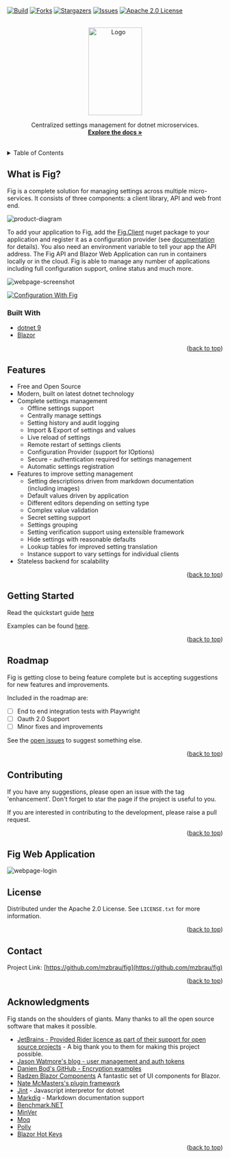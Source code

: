 <div id="top"></div>




<!-- PROJECT SHIELDS -->
<!--
*** I'm using markdown "reference style" links for readability.
*** Reference links are enclosed in brackets [ ] instead of parentheses ( ).
*** See the bottom of this document for the declaration of the reference variables
*** for contributors-url, forks-url, etc. This is an optional, concise syntax you may use.
*** https://www.markdownguide.org/basic-syntax/#reference-style-links

[![Contributors][contributors-shield]][contributors-url]
[![Forks][forks-shield]][forks-url]
[![Stargazers][stars-shield]][stars-url]
[![Issues][issues-shield]][issues-url]
[![MIT License][license-shield]][license-url]
[![LinkedIn][linkedin-shield]][linkedin-url]
-->

[![Build][build-shield]][build-url]
[![Forks][forks-shield]][forks-url]
[![Stargazers][stars-shield]][stars-url]
[![Issues][issues-shield]][issues-url]
[![Apache 2.0 License][license-shield]][license-url]

<!-- PROJECT LOGO -->
<br />
<div align="center">
  <a href="https://github.com/mzbrau/fig">
    <img src="resources/image/fig_logo_name_below_orange_500x820.png" alt="Logo" width="125" height="205">
  </a>


  <p align="center">
    Centralized settings management for dotnet microservices.
    <br />
    <a href="http://www.figsettings.com/"><strong>Explore the docs »</strong></a>
    <br />
    <br />
  </p>

</div>



<!-- TABLE OF CONTENTS -->
<details>
  <summary>Table of Contents</summary>
  <ol>
    <li><a href="#what-is-fig">What is Fig?</a></li>
     <li><a href="#built-with">Built With</a></li>
    <li><a href="#features">Features</a></li>
    <li><a href="#getting-started">Getting Started</a></li>
    <li><a href="#roadmap">Roadmap</a></li>
    <li><a href="#contributing">Contributing</a></li>
    <li><a href="#license">License</a></li>
    <li><a href="#contact">Contact</a></li>
    <li><a href="#acknowledgments">Acknowledgments</a></li>
  </ol>
</details>

<!-- ABOUT THE PROJECT -->

## What is Fig?

Fig is a complete solution for managing settings across multiple micro-services. It consists of three components: a client library, API and web front end. 

![product-diagram](https://github.com/mzbrau/fig/blob/main/resources/image/fig_architecture.excalidraw.png)

To add your application to Fig, add the [Fig.Client](https://www.nuget.org/packages/Fig.Client) nuget package to your application and register it as a configuration provider (see [documentation](https://www.figsettings.com/docs/intro) for details). You also need an environment variable to tell your app the API address. The Fig API and Blazor Web Application can run in containers locally or in the cloud. Fig is able to manage any number of applications including full configuration support, online status and much more.


![webpage-screenshot](https://github.com/mzbrau/fig/blob/main/resources/image/fig_website_settings_screenshot.png)

[![Configuration With Fig](https://img.youtube.com/vi/-2Bth4m0RcM/0.jpg)](https://youtu.be/-2Bth4m0RcM?si=j_aNAFQQeM_Y6aTA)

<!--Each of these features are outlined in more detail in the Features section below. -->

### Built With

* [dotnet 9](https://dotnet.microsoft.com/en-us/)
* [Blazor](https://dotnet.microsoft.com/en-us/apps/aspnet/web-apps/blazor)

<p align="right">(<a href="#top">back to top</a>)</p>

## Features

- Free and Open Source
- Modern, built on latest dotnet technology
- Complete settings management
  - Offline settings support
  - Centrally manage settings
  - Setting history and audit logging
  - Import & Export of settings and values
  - Live reload of settings
  - Remote restart of settings clients
  - Configuration Provider (support for IOptions<T>)
  - Secure - authentication required for settings management
  - Automatic settings registration
- Features to improve setting management
  - Setting descriptions driven from markdown documentation (including images)
  - Default values driven by application
  - Different editors depending on setting type
  - Complex value validation
  - Secret setting support
  - Settings grouping
  - Setting verification support using extensible framework
  - Hide settings with reasonable defaults
  - Lookup tables for improved setting translation
  - Instance support to vary settings for individual clients
- Stateless backend for scalability

<p align="right">(<a href="#top">back to top</a>)</p>

## Getting Started

Read the quickstart guide [here](http://www.figsettings.com/docs/intro)

Examples can be found [here](https://github.com/mzbrau/fig/tree/main/examples).

<p align="right">(<a href="#top">back to top</a>)</p>

<!-- ROADMAP -->

## Roadmap

Fig is getting close to being feature complete but is accepting suggestions for new features and improvements.

Included in the roadmap are:

- [ ] End to end integration tests with Playwright 
- [ ] Oauth 2.0 Support
- [ ] Minor fixes and improvements

See the [open issues](https://github.com/mzbrau/fig/issues) to suggest something else.

<p align="right">(<a href="#top">back to top</a>)</p>


<!-- CONTRIBUTING -->
## Contributing

If you have any suggestions, please open an issue with the tag 'enhancement'. Don't forget to star the page if the project is useful to you.

If you are interested in contributing to the development, please raise a pull request.

<!--Contributions are what make the open source community such an amazing place to learn, inspire, and create. Any contributions you make are **greatly appreciated**.

If you have a suggestion that would make this better, please fork the repo and create a pull request. You can also simply open an issue with the tag "enhancement".
Don't forget to give the project a star! Thanks again!

1. Fork the Project
2. Create your Feature Branch (`git checkout -b feature/AmazingFeature`)
3. Commit your Changes (`git commit -m 'Add some AmazingFeature'`)
4. Push to the Branch (`git push origin feature/AmazingFeature`)
5. Open a Pull Request
-->

<p align="right">(<a href="#top">back to top</a>)</p>

<!-- GIFS -->
## Fig Web Application

![webpage-login](https://github.com/mzbrau/fig/blob/main/resources/gif/web-ui.gif)

<!-- LICENSE -->
## License

Distributed under the Apache 2.0 License. See `LICENSE.txt` for more information.

<p align="right">(<a href="#top">back to top</a>)</p>

<!-- CONTACT -->
## Contact

<!--Your Name - [@twitter_handle](https://twitter.com/twitter_handle) - email@email_client.com -->

Project Link: [https://github.com/mzbrau/fig](https://github.com/mzbrau/fig)

<p align="right">(<a href="#top">back to top</a>)</p>


<!-- ACKNOWLEDGMENTS -->

## Acknowledgments

Fig stands on the shoulders of giants. Many thanks to all the open source software that makes it possible.

* [JetBrains - Provided Rider licence as part of their support for open source projects](https://jb.gg/OpenSourceSupport) - A big thank you to them for making this project possible.
* [Jason Watmore's blog - user management and auth tokens](https://jasonwatmore.com/post/2022/01/07/net-6-user-registration-and-login-tutorial-with-example-api)
* [Danien Bod's GitHub - Encryption examples](https://github.com/damienbod/SendingEncryptedData)
* [Radzen Blazor Components](https://blazor.radzen.com/) A fantastic set of UI components for Blazor.
* [Nate McMasters's plugin framework](https://github.com/natemcmaster/DotNetCorePlugins)
* [Jint](https://github.com/sebastienros/jint) - Javascript interpretor for dotnet
* [Markdig](https://github.com/xoofx/markdig) - Markdown documentation support
* [Benchmark.NET](https://github.com/dotnet/BenchmarkDotNet)
* [MinVer](https://github.com/adamralph/minver)
* [Moq](https://github.com/devlooped/moq)
* [Polly](https://github.com/App-vNext/Polly)
* [Blazor Hot Keys](https://github.com/jsakamoto/Toolbelt.Blazor.HotKeys2)
<!--* []() -->

<p align="right">(<a href="#top">back to top</a>)</p>



<!-- MARKDOWN LINKS & IMAGES -->
<!-- https://www.markdownguide.org/basic-syntax/#reference-style-links -->
[contributors-shield]: https://img.shields.io/github/contributors/mzbrau/fig.svg
[contributors-url]: https://github.com/mzbrau/fig/graphs/contributors
[forks-shield]: https://img.shields.io/github/forks/mzbrau/fig.svg
[forks-url]: https://github.com/mzbrau/fig/network/members
[stars-shield]: https://img.shields.io/github/stars/mzbrau/fig.svg
[stars-url]: https://github.com/mzbrau/fig/stargazers
[issues-shield]: https://img.shields.io/github/issues/mzbrau/fig.svg
[issues-url]: https://github.com/mzbrau/fig/issues
[license-shield]: https://img.shields.io/github/license/mzbrau/fig.svg
[license-url]: https://github.com/mzbrau/fig/blob/master/LICENSE.txt
[linkedin-shield]: https://img.shields.io/badge/-LinkedIn-black.svg&logo=linkedin&colorB=555
[linkedin-url]: https://linkedin.com/in/linkedin_username
[product-screenshot]: images/screenshot.png
[build-shield]: https://img.shields.io/github/actions/workflow/status/mzbrau/fig/dotnet_build.yml?branch=main
[build-url]: (https://github.com/mzbrau/fig/actions/workflows/dotnet_build.yml/badge.svg)